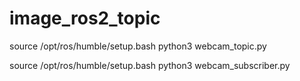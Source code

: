 # image_ros2_topic

source /opt/ros/humble/setup.bash
python3 webcam_topic.py


source /opt/ros/humble/setup.bash
python3 webcam_subscriber.py
